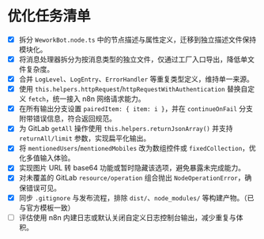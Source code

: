 # 优化任务清单

- [x] 拆分 `WeworkBot.node.ts` 中的节点描述与属性定义，迁移到独立描述文件保持模块化。
- [x] 将消息处理器拆分为按消息类型的独立文件，仅通过工厂入口导出，降低单文件复杂度。
- [x] 合并 `LogLevel`、`LogEntry`、`ErrorHandler` 等重复类型定义，维持单一来源。
- [x] 使用 `this.helpers.httpRequest`/`httpRequestWithAuthentication` 替换自定义 `fetch`，统一接入 n8n 网络请求能力。
- [x] 在所有输出分支设置 `pairedItem: { item: i }`，并在 `continueOnFail` 分支附带错误信息，符合返回规范。
- [x] 为 GitLab `getAll` 操作使用 `this.helpers.returnJsonArray()` 并支持 `returnAll/limit` 参数，实现扁平化输出。
- [x] 将 `mentionedUsers`/`mentionedMobiles` 改为数组控件或 `fixedCollection`，优化多值输入体验。
- [x] 实现图片 URL 转 base64 功能或暂时隐藏该选项，避免暴露未完成能力。
- [x] 对未覆盖的 GitLab `resource/operation` 组合抛出 `NodeOperationError`，确保错误可见。
- [x] 同步 `.gitignore` 与发布流程，排除 `dist/`、`node_modules/` 等构建产物。（已与官方模板一致）
- [ ] 评估使用 n8n 内建日志或默认关闭自定义日志控制台输出，减少重复与体积。
